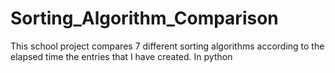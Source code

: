 # Sorting_Algorithm_Comparison
 This school project compares 7 different sorting algorithms according to the elapsed time the entries that I have created. In python
